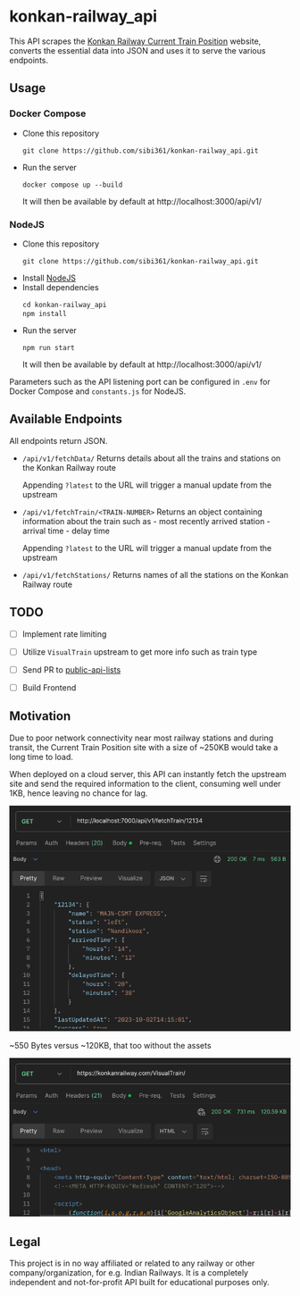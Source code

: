 # konkan-railway_api

This API scrapes the [Konkan Railway Current Train Position](https://konkanrailway.com/VisualTrain/) website, converts the essential data into JSON and uses it to serve the various endpoints.


## Usage

### Docker Compose

- Clone this repository
    ```
    git clone https://github.com/sibi361/konkan-railway_api.git
    ```
- Run the server
    ```
    docker compose up --build
    ```
    It will then be available by default at http://localhost:3000/api/v1/


### NodeJS

- Clone this repository
    ```
    git clone https://github.com/sibi361/konkan-railway_api.git
    ```
- Install [NodeJS](https://nodejs.org/en/download)
- Install dependencies
    ```
    cd konkan-railway_api
    npm install
    ```
- Run the server
    ```
    npm run start
    ```
    It will then be available by default at http://localhost:3000/api/v1/

Parameters such as the API listening port can be configured in ```.env``` for Docker Compose and ```constants.js``` for NodeJS.

## Available Endpoints

All endpoints return JSON.

- `/api/v1/fetchData/`
    Returns details about all the trains and stations on the Konkan Railway route

    Appending `?latest` to the URL will trigger a manual update from the upstream

- `/api/v1/fetchTrain/<TRAIN-NUMBER>`
    Returns an object containing information about the train such as
        - most recently arrived station
        - arrival time
        - delay time

    Appending `?latest` to the URL will trigger a manual update from the upstream

- `/api/v1/fetchStations/`
    Returns names of all the stations on the Konkan Railway route


## TODO

- [ ] Implement rate limiting
- [ ] Utilize `VisualTrain` upstream to get more info such as train type
- [ ] Send PR to [public-api-lists](https://github.com/public-api-lists/public-api-lists)
- [ ] Build Frontend


## Motivation

Due to poor network connectivity near most railway stations and during transit, the Current Train Position site with a size of ~250KB would take a long time to load.

When deployed on a cloud server, this API can instantly fetch the upstream site and send the required information to the client, consuming well under 1KB, hence leaving no chance for lag.

![postman_api_test_screenshot](./images/postman_screenshot.png)

~550 Bytes versus ~120KB, that too without the assets

![official_website_screenshot](./images/official_website_screnshot.png)

## Legal

This project is in no way affiliated or related to any railway or other company/organization, for e.g. Indian Railways. It is a completely independent and not-for-profit API built for educational purposes only.
